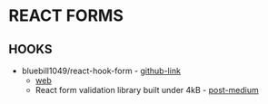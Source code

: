 # REACT FORMS

## HOOKS

- bluebill1049/react-hook-form - [github-link](https://github.com/bluebill1049/react-hook-form)
  - [web](https://react-hook-form.com/)
  - React form validation library built under 4kB - [post-medium](https://medium.com/@bruce1049/form-validation-with-hook-in-3kb-c5414edf7d64)